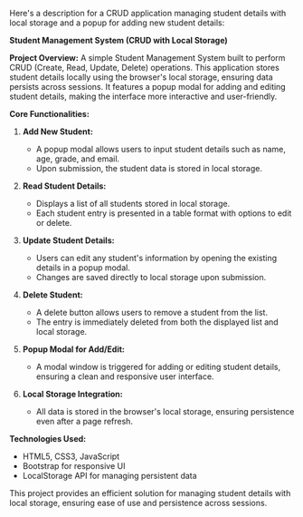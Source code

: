 Here's a description for a CRUD application managing student details with local storage and a popup for adding new student details:

**Student Management System (CRUD with Local Storage)**

**Project Overview:**
A simple Student Management System built to perform CRUD (Create, Read, Update, Delete) operations. This application stores student details locally using the browser's local storage, ensuring data persists across sessions. It features a popup modal for adding and editing student details, making the interface more interactive and user-friendly.

**Core Functionalities:**
1. **Add New Student:**
   - A popup modal allows users to input student details such as name, age, grade, and email.
   - Upon submission, the student data is stored in local storage.

2. **Read Student Details:**
   - Displays a list of all students stored in local storage.
   - Each student entry is presented in a table format with options to edit or delete.

3. **Update Student Details:**
   - Users can edit any student's information by opening the existing details in a popup modal.
   - Changes are saved directly to local storage upon submission.

4. **Delete Student:**
   - A delete button allows users to remove a student from the list.
   - The entry is immediately deleted from both the displayed list and local storage.

5. **Popup Modal for Add/Edit:**
   - A modal window is triggered for adding or editing student details, ensuring a clean and responsive user interface.
   
6. **Local Storage Integration:**
   - All data is stored in the browser's local storage, ensuring persistence even after a page refresh.

**Technologies Used:**
- HTML5, CSS3, JavaScript
- Bootstrap for responsive UI
- LocalStorage API for managing persistent data

This project provides an efficient solution for managing student details with local storage, ensuring ease of use and persistence across sessions.
